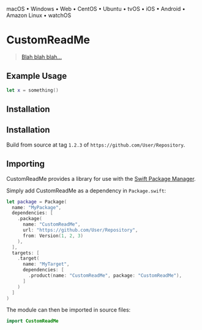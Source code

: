 <!--
 README.md

 This source file is part of the CustomReadMe open source project.

 Copyright ©[Current Date] the CustomReadMe project contributors.

 Dedicated to the public domain.
 See http://unlicense.org/ for more information.
 -->

macOS • Windows • Web • CentOS • Ubuntu • tvOS • iOS • Android • Amazon Linux • watchOS

# CustomReadMe

> [Blah blah blah...](http://somewhere.com)

## Example Usage

```swift
let x = something()
```

## Installation

## Installation

Build from source at tag `1.2.3` of `https://github.com/User/Repository`.

## Importing

CustomReadMe provides a library for use with the [Swift Package Manager](https://swift.org/package-manager/).

Simply add CustomReadMe as a dependency in `Package.swift`:

```swift
let package = Package(
  name: "MyPackage",
  dependencies: [
    .package(
      name: "CustomReadMe",
      url: "https://github.com/User/Repository",
      from: Version(1, 2, 3)
    ),
  ],
  targets: [
    .target(
      name: "MyTarget",
      dependencies: [
        .product(name: "CustomReadMe", package: "CustomReadMe"),
      ]
    )
  ]
)
```

The module can then be imported in source files:

```swift
import CustomReadMe
```
